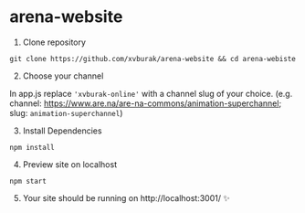 # arena-website

1. Clone repository

`git clone https://github.com/xvburak/arena-website && cd arena-webiste`


2. Choose your channel

In app.js replace `'xvburak-online'` with a channel slug of your choice. (e.g. channel: https://www.are.na/are-na-commons/animation-superchannel; slug: `animation-superchannel`)


3. Install Dependencies

`npm install`


4. Preview site on localhost

`npm start`


5. Your site should be running on http://localhost:3001/ ✨
